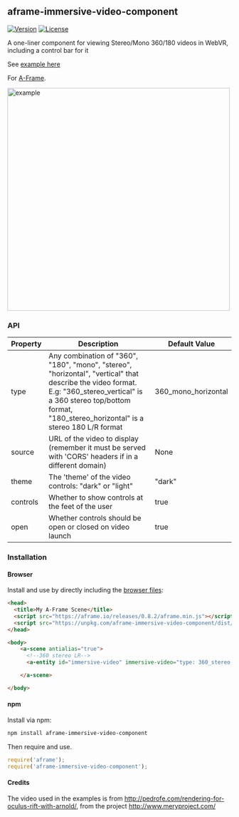 ## aframe-immersive-video-component

[![Version](http://img.shields.io/npm/v/aframe-immersive-video-component.svg?style=flat-square)](https://npmjs.org/package/aframe-immersive-video-component)
[![License](http://img.shields.io/npm/l/aframe-immersive-video-component.svg?style=flat-square)](https://npmjs.org/package/aframe-immersive-video-component)

A one-liner component for viewing Stereo/Mono 360/180 videos in WebVR, including a control bar for it

See [example here](https://oscarmarinmiro.github.io/aframe-immersive-video/)

For [A-Frame](https://aframe.io).


<img src="img/capture.gif" alt="example" width="500">

### API

| Property | Description | Default Value |
| -------- | ----------- | ------------- |
| type         |      Any combination of "360", "180", "mono", "stereo", "horizontal", "vertical" that describe the video format. E.g: "360_stereo_vertical" is a 360 stereo top/bottom format, "180_stereo_horizontal" is a stereo 180 L/R format       |   360_mono_horizontal            |
| source    | URL of the video to display (remember it must be served with 'CORS' headers if in a different domain)   | None    | 
|  theme | The 'theme' of the video controls: "dark" or "light" | "dark" |
| controls | Whether to show controls at the feet of the user | true |
| open | Whether controls should be open or closed on video launch | true |
### Installation

#### Browser

Install and use by directly including the [browser files](dist):

```html
<head>
  <title>My A-Frame Scene</title>
  <script src="https://aframe.io/releases/0.8.2/aframe.min.js"></script>
  <script src="https://unpkg.com/aframe-immersive-video-component/dist/aframe-immersive-video-component.min.js"></script>
</head>

<body>
    <a-scene antialias="true">
      <!--360 stereo LR-->
      <a-entity id="immersive-video" immersive-video="type: 360_stereo; source:https://cdn.dataverse.xyz/examples/allvizs/immersive/MaryOculus.mp4"></a-entity>

    </a-scene>

</body>
```

#### npm

Install via npm:

```bash
npm install aframe-immersive-video-component
```

Then require and use.

```js
require('aframe');
require('aframe-immersive-video-component');
```


#### Credits

The video used in the examples is from http://pedrofe.com/rendering-for-oculus-rift-with-arnold/, from the project http://www.meryproject.com/
